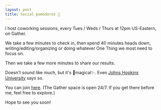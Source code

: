 ```yaml
---
layout: post
title: Social pomodoros 🍅
---
```


I host coworking sessions, every Tues / Weds / Thurs at 12pm US-Eastern, on Gather.

We take a few minutes to check in, then spend 40 minutes heads down, writing/editing/organizing or doing whatever One Thing we most need to focus on.

Then we take a few more minutes to share our results.

Doesn't sound like much, but it's 🦄magical✨. Even [Johns Hopkins University](https://www.hopkinsmedicine.org/fac_development/career-path/wags.html) says so.

You can join [here](https://app.gather.town/app/zEYQ6kmdXJt8SKBb/forest). (The Gather space is open 24/7. If you get there before me, feel free to explore.)

Hope to see you soon!
